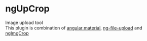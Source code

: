 # ngUpCrop
Image upload tool  
This plugin is combination of [angular material](material.angularjs.org/latest/getting-started), [ng-file-upload](https://github.com/danialfarid/ng-file-upload) and [ngImgCrop](https://github.com/alexk111/ngImgCrop)
